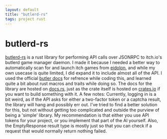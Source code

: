 ```yaml
---
layout: default
title: "butlerd-rs"
tags: project rust
---
```

# butlerd-rs

[butlerd-rs](https://github.com/nicohman/butlerd-rs) is a rust library for performing API calls over JSONRPC to itch.io's butlerd game manager daemon. I made it because I needed a better way to automatically scan for and launch itch games from [eidolon](http://nicohman.demenses.net/20180820/eidolon), and while my own usecase is quite limited, I did expand it to include almost all of the API. I used the official [butler docs](http://docs.itch.ovh/butlerd/master/#/) for refrence while coding this, and learned quite a bit about rust macros and traits while doing so. The docs for the library are hosted on [docs.rs](https://docs.rs/butlerd), just as the crate itself is hosted on [crates.io](https://crates.io/crates/butlerd) if you want to build something with it. A few notes: Currently, logging in is a bit weird, as if the API asks for either a two-factor token or a captcha result, the library will hang and possibly err out. I've tried to find a better solution for this, but not without getting too complicated and outside the purview of being a 'simple' library. My recommendation is that either you use API tokens for your project, or you implement that part of the AI yourself. Also, the EmptyResponse result type is mostly just so that you can check if a request that would normally return nothing failed.
